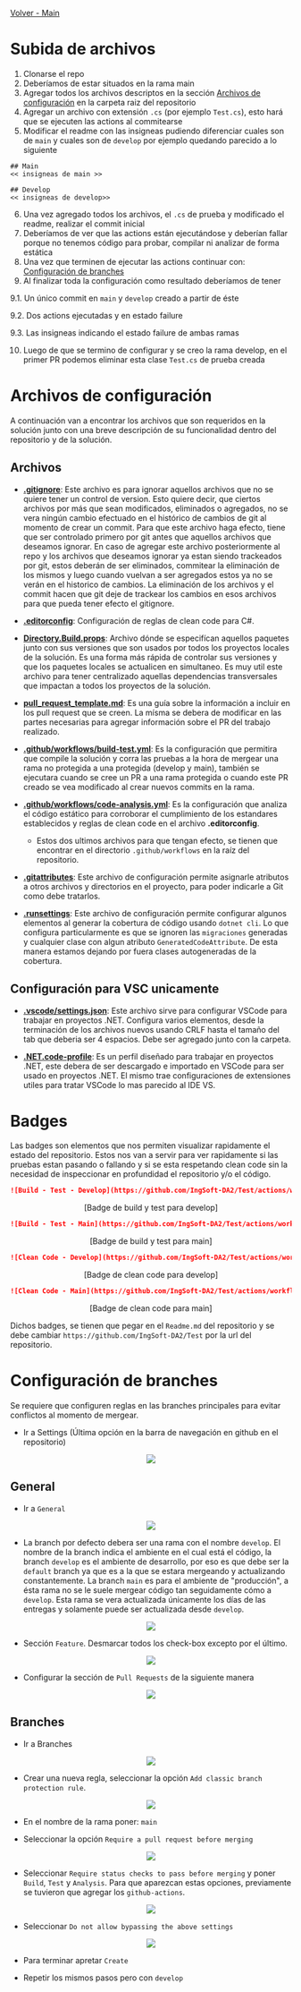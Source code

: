 [Volver - Main](https://github.com/IngSoft-DA2/DA2-Tecnologia)

# Subida de archivos
1. Clonarse el repo
2. Deberíamos de estar situados en la rama main
3. Agregar todos los archivos descriptos en la sección [Archivos de configuración](https://github.com/IngSoft-DA2/DA2-Tecnologia/blob/repo-configuration/README.md#archivos-de-configuraci%C3%B3n) en la carpeta raiz del repositorio
4. Agregar un archivo con extensión `.cs` (por ejemplo `Test.cs`), esto hará que se ejecuten las actions al commitearse
5. Modificar el readme con las insigneas pudiendo diferenciar cuales son de `main` y cuales son de `develop` por ejemplo quedando parecido a lo siguiente
```
## Main
<< insigneas de main >>

## Develop
<< insigneas de develop>>
```
6. Una vez agregado todos los archivos, el `.cs` de prueba y modificado el readme, realizar el commit inicial
7. Deberíamos de ver que las actions están ejecutándose y deberían fallar porque no tenemos código para probar, compilar ni analizar de forma estática
8. Una vez que terminen de ejecutar las actions continuar con: [Configuración de branches](https://github.com/IngSoft-DA2/DA2-Tecnologia/blob/repo-configuration/README.md#configuraci%C3%B3n-de-branches)
9. Al finalizar toda la configuración como resultado deberíamos de tener

9.1. Un único commit en `main` y `develop` creado a partir de éste

9.2. Dos actions ejecutadas y en estado failure

9.3. Las insigneas indicando el estado failure de ambas ramas 

10. Luego de que se termino de configurar y se creo la rama develop, en el primer PR podemos eliminar esta clase `Test.cs` de prueba creada

# Archivos de configuración

A continuación van a encontrar los archivos que son requeridos en la solución junto con una breve descripción de su funcionalidad dentro del repositorio y de la solución.

## Archivos

- **[.gitignore](https://github.com/daniel18acevedo/DA2-Tecnologia/blob/repo-configuration/.gitignore)**: Este archivo es para ignorar aquellos archivos que no se quiere tener un control de version. Esto quiere decir, que ciertos archivos por más que sean modificados, eliminados o agregados, no se vera ningún cambio efectuado en el histórico de cambios de git al momento de crear un commit. Para que este archivo haga efecto, tiene que ser controlado primero por git antes que aquellos archivos que deseamos ignorar. En caso de agregar este archivo posteriormente al repo y los archivos que deseamos ignorar ya estan siendo trackeados por git, estos deberán de ser eliminados, commitear la eliminación de los mismos y luego cuando vuelvan a ser agregados estos ya no se verán en el historico de cambios. La eliminación de los archivos y el commit hacen que git deje de trackear los cambios en esos archivos para que pueda tener efecto el gitignore.

- **[.editorconfig](https://github.com/daniel18acevedo/DA2-Tecnologia/blob/repo-configuration/.editorconfig)**: Configuración de reglas de clean code para C#.

- **[Directory.Build.props](https://github.com/daniel18acevedo/DA2-Tecnologia/blob/repo-configuration/Directory.Build.props)**: Archivo dónde se especifícan aquellos paquetes junto con sus versiones que son usados por todos los proyectos locales de la solución. Es una forma más rápida de controlar sus versiones y que los paquetes locales se actualicen en simultaneo. Es muy util este archivo para tener centralizado aquellas dependencias transversales que impactan a todos los proyectos de la solución.

- **[pull_request_template.md](https://github.com/daniel18acevedo/DA2-Tecnologia/blob/repo-configuration/pull_request_template.md)**: Es una guía sobre la información a incluir en los pull request que se creen. La mísma se debera de modificar en las partes necesarias para agregar información sobre el PR del trabajo realizado.

- **[.github/workflows/build-test.yml](https://github.com/daniel18acevedo/DA2-Tecnologia/blob/repo-configuration/.github/workflows/build-test.yml)**: Es la configuración que permitira que compile la solución y corra las pruebas a la hora de mergear una rama no protegida a una protegida (develop y main), también se ejecutara cuando se cree un PR a una rama protegida o cuando este PR creado se vea modificado al crear nuevos commits en la rama.

- **[.github/workflows/code-analysis.yml](https://github.com/daniel18acevedo/DA2-Tecnologia/blob/repo-configuration/.github/workflows/code-analysis.yml)**: Es la configuración que analiza el código estático para corroborar el cumplimiento de los estandares establecidos y reglas de clean code en el archivo **.editorconfig**.

  - Estos dos ultimos archivos para que tengan efecto, se tienen que encontrar en el directorio `.github/workflows` en la raíz del repositorio.

- **[.gitattributes](https://github.com/daniel18acevedo/DA2-Tecnologia/blob/repo-configuration/.gitattributes)**: Este archivo de configuración permite asignarle atributos a otros archivos y directorios en el proyecto, para poder indicarle a Git como debe tratarlos.

- **[.runsettings](https://github.com/IngSoft-DA2/DA2-Tecnologia/blob/repo-configuration/.runsettings)**: Este archivo de configuración permite configurar algunos elementos al generar la cobertura de código usando `dotnet cli`. Lo que configura particularmente es que se ignoren las `migraciones` generadas y cualquier clase con algun atributo `GeneratedCodeAttribute`. De esta manera estamos dejando por fuera clases autogeneradas de la cobertura.

## Configuración para VSC unicamente
- **[.vscode/settings.json](https://github.com/IngSoft-DA2/DA2-Tecnologia/blob/repo-configuration/.vscode/settings.json)**: Este archivo sirve para configurar VSCode para trabajar en proyectos .NET. Configura varios elementos, desde la terminación de los archivos nuevos usando CRLF hasta el tamaño del tab que deberia ser 4 espacios. Debe ser agregado junto con la carpeta.

- **[.NET.code-profile](https://github.com/IngSoft-DA2/DA2-Tecnologia/blob/repo-configuration/.NET.code-profile)**: Es un perfil diseñado para trabajar en proyectos .NET, este debera de ser descargado e importado en VSCode para ser usado en proyectos .NET. El mismo trae configuraciones de extensiones utiles para tratar VSCode lo mas parecido al IDE VS.

# Badges

Las badges son elementos que nos permiten visualizar rapidamente el estado del repositorio. Estos nos van a servir para ver rapidamente si las pruebas estan pasando o fallando y si se esta respetando clean code sin la necesidad de inspeccionar en profundidad el repositorio y/o el código.

```md
![Build - Test - Develop](https://github.com/IngSoft-DA2/Test/actions/workflows/build-test.yml/badge.svg?branch=develop&event=push)
```

<p align="center">
  [Badge de build y test para develop]
</p>

```md
![Build - Test - Main](https://github.com/IngSoft-DA2/Test/actions/workflows/build-test.yml/badge.svg?branch=main&event=push)
```

<p align="center">
  [Badge de build y test para main]
</p>


```md
![Clean Code - Develop](https://github.com/IngSoft-DA2/Test/actions/workflows/code-analysis.yml/badge.svg?branch=develop&event=push)
```

<p align="center">
  [Badge de clean code para develop]
</p>

```md
![Clean Code - Main](https://github.com/IngSoft-DA2/Test/actions/workflows/code-analysis.yml/badge.svg?branch=main&event=push)
```

<p align="center">
  [Badge de clean code para main]
</p>

Dichos badges, se tienen que pegar en el `Readme.md` del repositorio y se debe cambiar `https://github.com/IngSoft-DA2/Test` por la url del repositorio.

# Configuración de branches

Se requiere que configuren reglas en las branches principales para evitar conflictos al momento de mergear.

- Ir a Settings (Última opción en la barra de navegación en github en el repositorio)
<p align="center">
<img src="images/image-1.png"/>
</p>

## General

- Ir a `General`
<p align="center">
<img src="images/image-10.png"/>
</p>

- La branch por defecto debera ser una rama con el nombre `develop`. El nombre de la branch indica el ambiente en el cual está el código, la branch `develop` es el ambiente de desarrollo, por eso es que debe ser la `default` branch ya que es a la que se estara mergeando y actualizando constantemente. La branch `main` es para el ambiente de "producción", a ésta rama no se le suele mergear código tan seguidamente cómo a `develop`. Esta rama se vera actualizada únicamente los días de las entregas y solamente puede ser actualizada desde `develop`.

<p align="center">
<img src="images/image-7.png"/>
</p>

- Sección `Feature`. Desmarcar todos los check-box excepto por el último.

<p align="center">
<img src="images/image-11.png"/>
</p>

- Configurar la sección de `Pull Requests` de la siguiente manera
<p align="center">
<img src="images/image-8.png"/>
</p>

## Branches

- Ir a Branches
<p align="center">
<img src="images/image-2.png"/>
</p>

- Crear una nueva regla, seleccionar la opción `Add classic branch protection rule`.
<p align="center">
<img src="images/image-3.png"/>
</p>

- En el nombre de la rama poner: `main`

- Seleccionar la opción `Require a pull request before merging`
<p align="center">
<img src="images/image-4.png"/>
</p>

- Seleccionar `Require status checks to pass before merging` y poner `Build`, `Test` y `Analysis`. Para que aparezcan estas opciones, previamente se tuvieron que agregar los `github-actions`.

<p align="center">
<img src="images/image-5.png"/>
</p>

- Seleccionar `Do not allow bypassing the above settings`

<p align="center">
<img src="images/image-6.png"/>
</p>

- Para terminar apretar `Create`

- Repetir los mismos pasos pero con `develop`
